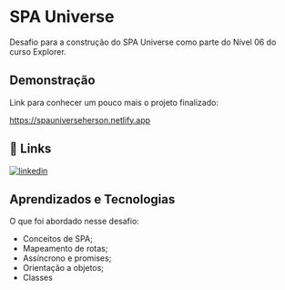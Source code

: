 # SPA Universe 

Desafio para a construção do SPA Universe como parte do Nível 06 do curso Explorer. 
## Demonstração

Link para conhecer um pouco mais o projeto finalizado:

https://spauniverseherson.netlify.app

## 🔗 Links
[![linkedin](https://img.shields.io/badge/linkedin-0A66C2?style=for-the-badge&logo=linkedin&logoColor=white)](https://www.linkedin.com/in/herson-meireles-02838b61/)


## Aprendizados e Tecnologias

O que foi abordado nesse desafio:

- Conceitos de SPA;
- Mapeamento de rotas;
- Assíncrono e promises;
- Orientação a objetos;
- Classes
